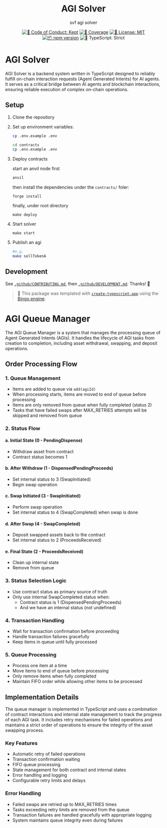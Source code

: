 <h1 align="center">AGI Solver</h1>

<p align="center">svf agi solver</p>

<p align="center">
	<a href="https://github.com/Semantic-Layer/svf-agi-solver-internal/blob/main/.github/CODE_OF_CONDUCT.md" target="_blank"><img alt="🤝 Code of Conduct: Kept" src="https://img.shields.io/badge/%F0%9F%A4%9D_code_of_conduct-kept-21bb42" /></a>
	<a href="https://codecov.io/gh/Semantic-Layer/svf-agi-solver-internal" target="_blank"><img alt="🧪 Coverage" src="https://img.shields.io/codecov/c/github/Semantic-Layer/svf-agi-solver-internal?label=%F0%9F%A7%AA%20coverage" /></a>
	<a href="https://github.com/Semantic-Layer/svf-agi-solver-internal/blob/main/LICENSE.md" target="_blank"><img alt="📝 License: MIT" src="https://img.shields.io/badge/%F0%9F%93%9D_license-MIT-21bb42.svg"></a>
	<a href="http://npmjs.com/package/svf-agi-solver-internal"><img alt="📦 npm version" src="https://img.shields.io/npm/v/svf-agi-solver-internal?color=21bb42&label=%F0%9F%93%A6%20npm" /></a>
	<img alt="💪 TypeScript: Strict" src="https://img.shields.io/badge/%F0%9F%92%AA_typescript-strict-21bb42.svg" />
</p>

# AGI Solver

AGI Solver is a backend system written in TypeScript designed to reliably fulfill on-chain interaction requests (Agent Generated Intents) for AI agents. It serves as a critical bridge between AI agents and blockchain interactions, ensuring reliable execution of complex on-chain operations.

## Setup

1. Clone the repository
2. Set up environment variables:

   ```bash
   cp .env.example .env
   ```

   ```bash
   cd contracts
   cp .env.example .env
   ```

3. Deploy contracts

   start an anvil node first

   ```bash
   anvil
   ```

   then install the dependencies under the `contracts/` foler:

   ```
   forge install
   ```

   finally, under root directory

   ```
   make deploy
   ```

4. Start solver
   ```
   make start
   ```
5. Publish an agi

   ```bash
   #e.g.
   make sellTokenA
   ```

## Development

See [`.github/CONTRIBUTING.md`](./.github/CONTRIBUTING.md), then [`.github/DEVELOPMENT.md`](./.github/DEVELOPMENT.md).
Thanks! 💖

<!-- You can remove this notice if you don't want it 🙂 no worries! -->

> 💝 This package was templated with [`create-typescript-app`](https://github.com/JoshuaKGoldberg/create-typescript-app) using the [Bingo engine](https://create.bingo).

# AGI Queue Manager

The AGI Queue Manager is a system that manages the processing queue of Agent Generated Intents (AGIs). It handles the lifecycle of AGI tasks from creation to completion, including asset withdrawal, swapping, and deposit operations.

## Order Processing Flow

### 1. Queue Management

- Items are added to queue via `add(agiId)`
- When processing starts, items are moved to end of queue before processing
- Items are only removed from queue when fully completed (status 2)
- Tasks that have failed swaps after MAX_RETRIES attempts will be skipped and removed from queue

### 2. Status Flow

#### a. Initial State (0 - PendingDispense)

- Withdraw asset from contract
- Contract status becomes 1

#### b. After Withdraw (1 - DispensedPendingProceeds)

- Set internal status to 3 (SwapInitiated)
- Begin swap operation

#### c. Swap Initiated (3 - SwapInitiated)

- Perform swap operation
- Set internal status to 4 (SwapCompleted) when swap is done

#### d. After Swap (4 - SwapCompleted)

- Deposit swapped assets back to the contract
- Set internal status to 2 (ProceedsReceived)

#### e. Final State (2 - ProceedsReceived)

- Clean up internal state
- Remove from queue

### 3. Status Selection Logic

- Use contract status as primary source of truth
- Only use internal SwapCompleted status when:
  - Contract status is 1 (DispensedPendingProceeds)
  - And we have an internal status (not undefined)

### 4. Transaction Handling

- Wait for transaction confirmation before proceeding
- Handle transaction failures gracefully
- Keep items in queue until fully processed

### 5. Queue Processing

- Process one item at a time
- Move items to end of queue before processing
- Only remove items when fully completed
- Maintain FIFO order while allowing other items to be processed

## Implementation Details

The queue manager is implemented in TypeScript and uses a combination of contract interactions and internal state management to track the progress of each AGI task. It includes retry mechanisms for failed operations and maintains a strict order of operations to ensure the integrity of the asset swapping process.

### Key Features

- Automatic retry of failed operations
- Transaction confirmation waiting
- FIFO queue processing
- State management for both contract and internal states
- Error handling and logging
- Configurable retry limits and delays

### Error Handling

- Failed swaps are retried up to MAX_RETRIES times
- Tasks exceeding retry limits are removed from the queue
- Transaction failures are handled gracefully with appropriate logging
- System maintains queue integrity even during failures
